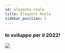 ```yaml
---
id: elegante-reale
title: Elegante Reale
sidebar_position: 5
---
```


### In sviluppo per il 2022!

![](/img/niftyroyale_v01.png)
